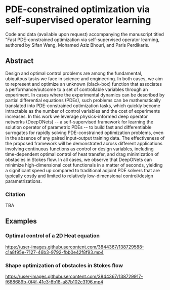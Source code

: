 # PDE-constrained optimization via self-supervised operator learning

Code and data (available upon request) accompanying the manuscript titled "Fast PDE-constrained optimization via self-supervised operator learning, authored by Sifan Wang, Mohamed Aziz Bhouri, and Paris Perdikaris.

## Abstract

Design and optimal control problems are among the fundamental, ubiquitous tasks we face in science and engineering. In both cases, we aim to represent and optimize an unknown (black-box) function that associates a performance/outcome to a set of controllable variables through an experiment. In cases where the experimental dynamics can be described by partial differential equations (PDEs), such problems can be mathematically translated into PDE-constrained optimization tasks, which quickly become intractable as the number of control variables and the cost of experiments increases. In this work we leverage physics-informed deep operator networks (DeepONets) -- a self-supervised framework for learning the solution operator of parametric PDEs -- to build fast and differentiable surrogates for rapidly solving PDE-constrained optimization problems, even in the absence of any paired input-output training data. The effectiveness of the proposed framework will be demonstrated across different applications involving continuous functions as control or design variables, including time-dependent optimal control of heat transfer, and drag minimization of obstacles in Stokes flow. In all cases, we observe that DeepONets can minimize high-dimensional cost functionals in a matter of seconds, yielding a significant speed up compared to traditional adjoint PDE solvers that are typically costly and limited to relatively low-dimensional control/design parametrizations. 

### Citation

TBA


## Examples

### Optimal control of a 2D Heat equation

https://user-images.githubusercontent.com/3844367/138729588-c1a8f95e-7127-46b3-9792-fbb0e42f8f93.mp4

### Shape optimization of obstacles in Stokes flow

https://user-images.githubusercontent.com/3844367/138729917-f688689b-0f4f-41e3-8b18-a87b102c3196.mp4



